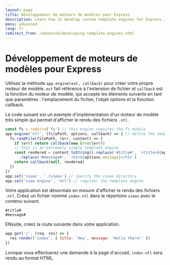 ```yaml
---
layout: page
title: Développement de moteurs de modèles pour Express
description: Learn how to develop custom template engines for Express.js using app.engine(), with examples on creating and integrating your own template rendering logic.
menu: advanced
lang: fr
redirect_from: /advanced/developing-template-engines.html
---
```


# Développement de moteurs de modèles pour Express

Utilisez la méthode `app.engine(ext, callback)` pour créer votre propre moteur de modèle. `ext` fait référence à l'extension de fichier et `callback` est la fonction du moteur de modèle, qui accepte les éléments suivants en tant que paramètres : l'emplacement du fichier, l'objet options et la fonction callback.

Le code suivant est un exemple d'implémentation d'un moteur de modèle très simple qui permet d'afficher le rendu des fichiers `.ntl`.

```js
const fs = require('fs') // this engine requires the fs module
app.engine('ntl', (filePath, options, callback) => { // define the template engine
  fs.readFile(filePath, (err, content) => {
    if (err) return callback(new Error(err))
    // this is an extremely simple template engine
    const rendered = content.toString().replace('#title#', `<title>${options.title}</title>`)
      .replace('#message#', `<h1>${options.message}</h1>`)
    return callback(null, rendered)
  })
})
app.set('views', './views') // specify the views directory
app.set('view engine', 'ntl') // register the template engine
```

Votre application est désormais en mesure d'afficher le rendu des fichiers `.ntl`. Créez un fichier nommé  `index.ntl` dans le répertoire `views` avec le contenu suivant.

```pug
#title#
#message#
```

ENsuite, créez la route suivante dans votre application.

```js
app.get('/', (req, res) => {
  res.render('index', { title: 'Hey', message: 'Hello there!' })
})
```

Lorsque vous effectuerez une demande à la page d'accueil, `index.ntl` sera rendu au format HTML.
